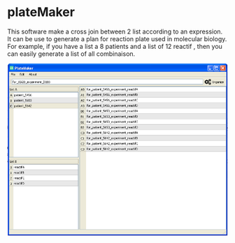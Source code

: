 # plateMaker
This software make a cross join between 2 list according to an expression. 
It can be use to generate a plan for reaction plate used in molecular biology. 
For example, if you have a list a 8 patients and a list of 12 reactif , then you can easily generate a list of all combinaison.

![plateMaker](https://raw.githubusercontent.com/dridk/plateMaker/master/screenshot.PNG
)
